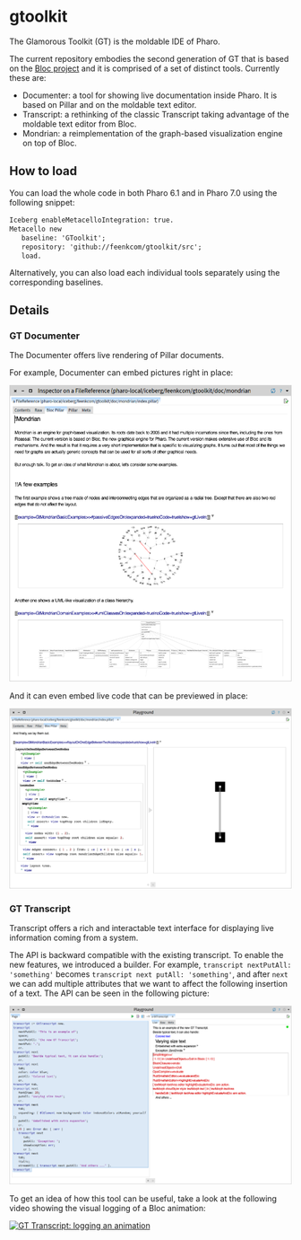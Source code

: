 # gtoolkit
The Glamorous Toolkit (GT) is the moldable IDE of Pharo.

The current repository embodies the second generation of GT that is based on the [Bloc project](https://github.com/pharo-graphics/Bloc) and it is comprised of a set of distinct tools. Currently these are:
- Documenter: a tool for showing live documentation inside Pharo. It is based on Pillar and on the moldable text editor.
- Transcript: a rethinking of the classic Transcript taking advantage of the moldable text editor from Bloc.
- Mondrian: a reimplementation of the graph-based visualization engine on top of Bloc.

## How to load

You can load the whole code in both Pharo 6.1 and in Pharo 7.0 using the following snippet:

```
Iceberg enableMetacelloIntegration: true.
Metacello new
   baseline: 'GToolkit';
   repository: 'github://feenkcom/gtoolkit/src';
   load.
```

Alternatively, you can also load each individual tools separately using the corresponding baselines.

## Details

### GT Documenter

The Documenter offers live rendering of Pillar documents.

For example, Documenter can embed pictures right in place:

![Documenter: expanded pictures](./doc/documenter-mondrian-example-pictures.png)

And it can even embed live code that can be previewed in place:

![Documenter: expanded examples](./doc/documenter-mondrian-expanded-examples.png)


### GT Transcript

Transcript offers a rich and interactable text interface for displaying live information coming from a system.

The API is backward compatible with the existing transcript. To enable the new features, we introduced a builder. For example, `transcript nextPutAll: 'something'` becomes `transcript next putAll: 'something'`, and after `next` we can add multiple attributes that we want to affect the following insertion of a text. The API can be seen in the following picture:

![Transcript: API](./doc/transcript-api.png)

To get an idea of how this tool can be useful, take a look at the following video showing the visual logging of a Bloc animation:

[![GT Transcript: logging an animation](https://img.youtube.com/vi/9VATYNaLwJY/0.jpg)](https://youtu.be/9VATYNaLwJY "GT Transcript: logging an animation")
